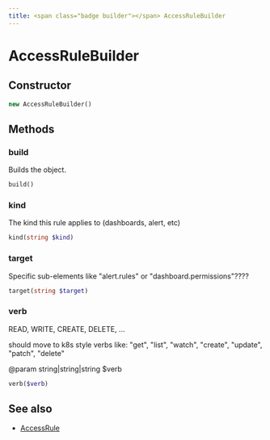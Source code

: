 ```yaml
---
title: <span class="badge builder"></span> AccessRuleBuilder
---
```

# <span class="badge builder"></span> AccessRuleBuilder

## Constructor

```php
new AccessRuleBuilder()
```
## Methods

### <span class="badge object-method"></span> build

Builds the object.

```php
build()
```

### <span class="badge object-method"></span> kind

The kind this rule applies to (dashboards, alert, etc)

```php
kind(string $kind)
```

### <span class="badge object-method"></span> target

Specific sub-elements like "alert.rules" or "dashboard.permissions"????

```php
target(string $target)
```

### <span class="badge object-method"></span> verb

READ, WRITE, CREATE, DELETE, ...

should move to k8s style verbs like: "get", "list", "watch", "create", "update", "patch", "delete"

@param string|string|string $verb

```php
verb($verb)
```

## See also

 * <span class="badge object-type-class"></span> [AccessRule](./object-AccessRule.md)
